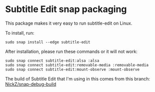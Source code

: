 # Subtitle Edit snap packaging

This package makes it very easy to run subtitle-edit on Linux.

To install, run:

`sudo snap install --edge subtitle-edit`

After installation, please run these commands or it will not work:

```
sudo snap connect subtitle-edit:alsa :alsa
sudo snap connect subtitle-edit:removable-media :removable-media
sudo snap connect subtitle-edit:mount-observe :mount-observe
```

The build of Subtitle Edit that I'm using in this comes from this branch: [NickZ/snap-debug-build](https://github.com/NickZ/subtitleedit/tree/snap-debug-build)

